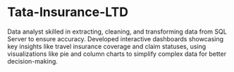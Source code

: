 # Tata-Insurance-LTD
Data analyst skilled in extracting, cleaning, and transforming data from SQL Server to ensure accuracy. Developed interactive dashboards showcasing key insights like travel insurance coverage and claim statuses, using visualizations like pie and column charts to simplify complex data for better decision-making.
